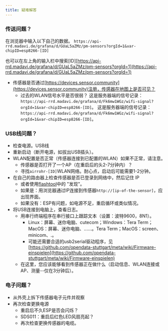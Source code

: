 ```yaml
---
title: 疑难解答
---
```


### 传送问题？
在浏览器中输入以下自己的数据。
`https://api-rrd.madavi.de/grafana/d/GUaL5aZMz/pm-sensors?orgId=1&var-chipID=esp8266-[ID]`

也可以在左上角的输入栏中搜索[ID][https://api-rrd.madavi.de/grafana/d/GUaL5aZMz/pm-sensors?orgId=1](https://api-rrd.madavi.de/grafana/d/GUaL5aZMz/pm-sensors?orgId=1)

* 传感器是否通过[https://devices.sensor.community](https://devices.sensor.community)注册，传感器在地图上是否可见？
    * 过去的WLAN信号水平是否很弱？
        这是服务器端的信号记录：`https://api-rrd.madavi.de/grafana/d/Fk6mw1WGz/wifi-signal?orgId=1&var-chipID=esp8266-[ID]`。
        这是服务器端的信号记录：`https://api-rrd.madavi.de/grafana/d/Fk6mw1WGz/wifi-signal?orgId=1&var-chipID=esp8266-[ID]`。

### USB线问题？
* 检查电源。USB线
* 重新启动（断开电源，如拔出USB插头）。
* WLAN配置是否正常（传感器连接到已配置的WLAN）如果不正常，请注意。
    * 传感器是否打开了一个AP（在重启后的头2-7分钟内）？
    * 寻找`airrohr-[ID]`WLAN网络。耐心点，启动后可能需要1-2分钟。
* 在自己的路由器上检查传感器是否已登录到网络中，然后记住 IP
    * 或者使用[flashtool](https://github.com/opendata-stuttgart/airrohr-firmware-flasher/)中的 "发现"。
    * 如果是：用浏览器通过IP连接到传感器`http://[ip-of-the-sensor]`，应出现界面。
    * 如果没有：ESP有问题，如电源不足，重启循环或类似情况。
* 将USB连接到电脑上，查看日志。
    * 用串行终端程序在串行接口上跟踪文本（设置：波特9600，8N1）。
        * Linux：屏幕、迷你电脑、cutecom；Windows：Tera Term；MacOS：屏幕、迷你电脑、......。Tera Term；MacOS：screen、minicom、.。
        * 可能还需要合适的usb2serial驱动程序，见[https://github.com/opendata-stuttgart/meta/wiki/Firmware-einspielen](https://github.com/opendata-stuttgart/meta/wiki/Firmware-einspielen)
    * 在这里，您应该能够看到传感器正在做什么（启动信息、WLAN连接或AP、测量--仅在3分钟后）。

### 电子问题？
* 从外壳上拆下传感器电子元件并观察
* 再次检查更换电源
    * 重启后不久ESP是否会闪烁？
    * SDS011：重启后红色LED风扇亮起？
    * 再次检查更换传感器的电缆。
